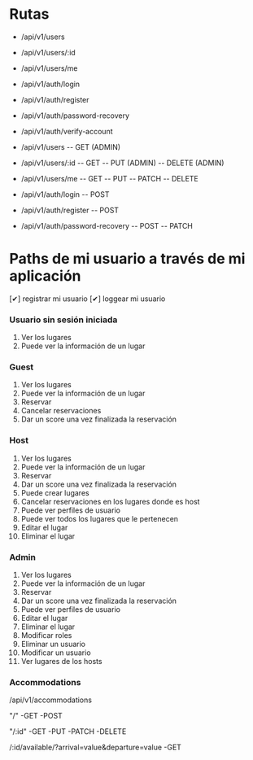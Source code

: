 # Rutas

-   /api/v1/users
-   /api/v1/users/:id
-   /api/v1/users/me

-   /api/v1/auth/login
-   /api/v1/auth/register
-   /api/v1/auth/password-recovery
-   /api/v1/auth/verify-account

-   /api/v1/users
    -- GET (ADMIN)

-   /api/v1/users/:id
    -- GET
    -- PUT (ADMIN)
    -- DELETE (ADMIN)

-   /api/v1/users/me
    -- GET
    -- PUT
    -- PATCH
    -- DELETE

-   /api/v1/auth/login
    -- POST

-   /api/v1/auth/register
    -- POST

-   /api/v1/auth/password-recovery
    -- POST
    -- PATCH

# Paths de mi usuario a través de mi aplicación

[✔] registrar mi usuario
[✔] loggear mi usuario

### Usuario sin sesión iniciada

1. Ver los lugares
2. Puede ver la información de un lugar

### Guest

1. Ver los lugares
2. Puede ver la información de un lugar
3. Reservar
4. Cancelar reservaciones
5. Dar un score una vez finalizada la reservación

### Host

1. Ver los lugares
2. Puede ver la información de un lugar
3. Reservar
4. Dar un score una vez finalizada la reservación
5. Puede crear lugares
6. Cancelar reservaciones en los lugares donde es host
7. Puede ver perfiles de usuario
8. Puede ver todos los lugares que le pertenecen
9. Editar el lugar
10. Eliminar el lugar

### Admin

1. Ver los lugares
2. Puede ver la información de un lugar
3. Reservar
4. Dar un score una vez finalizada la reservación
5. Puede ver perfiles de usuario
6. Editar el lugar
7. Eliminar el lugar
8. Modificar roles
9. Eliminar un usuario
10. Modificar un usuario
11. Ver lugares de los hosts

### Accommodations

/api/v1/accommodations

"/"
-GET
-POST

"/:id"
-GET
-PUT
-PATCH
-DELETE

/:id/available/?arrival=value&departure=value
-GET
